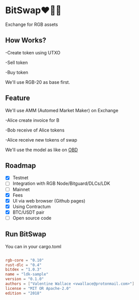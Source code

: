 # BitSwap❤️💚💙



Exchange for RGB assets

## How Works?

-Create token using UTXO

-Sell token

-Buy token

We'll use RGB-20 as base first.

## Feature

We'll use AMM (Automed Market Maker) on Exchange

-Alice create invoice for B

-Bob receive of Alice tokens 

-Alice receive new tokens of swap

We'll use the model as like on [OBD](https://github.com/omnilaboratory/OmniBOLT-spec/blob/master/OmniBOLT-06-Automatic-Market-Maker-and-DEX.md)

## Roadmap

- [X] Testnet
- [ ] Integration with RGB Node/Bitguard/DLCs/LDK
- [ ] Mainnet
- [x] Fees
- [X] UI via web browser (Github pages)
- [X] Using Contractum
- [X] BTC/USDT pair
- [ ] Open source code

## Run BitSwap

You can in your cargo.toml

```cargo.toml

rgb-core = "0.10"
rust-dlc = "0.4"
bitdex = "1.0.3"
name = "ldk-sample"
version = "0.1.0"
authors = ["Valentine Wallace <vwallace@protonmail.com>"]
license = "MIT OR Apache-2.0"
edition = "2018"
